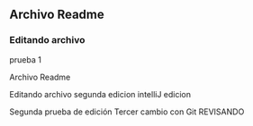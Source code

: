 
## Archivo Readme

### Editando archivo
prueba 1


Archivo Readme

Editando archivo 
segunda edicion
intelliJ edicion


Segunda prueba de edición 
Tercer cambio con Git
REVISANDO
